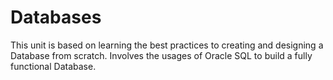 # Databases
 This unit is based on learning the best practices to creating and designing a Database from scratch. Involves the usages of Oracle SQL to build a fully functional Database.

